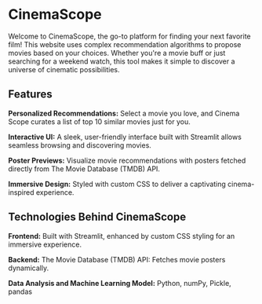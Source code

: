 # CinemaScope
Welcome to CinemaScope, the go-to platform for finding your next favorite film! This website uses complex recommendation algorithms to propose movies based on your choices. Whether you're a movie buff or just searching for a weekend watch, this tool makes it simple to discover a universe of cinematic possibilities.

**Features**
---------------------------------------------------------------------------------------------------------------------------------------------------------------------------------------------------------------
**Personalized Recommendations:** Select a movie you love, and Cinema Scope curates a list of top 10 similar movies just for you.

**Interactive UI:** A sleek, user-friendly interface built with Streamlit allows seamless browsing and discovering movies.

**Poster Previews:** Visualize movie recommendations with posters fetched directly from The Movie Database (TMDB) API.

**Immersive Design:** Styled with custom CSS to deliver a captivating cinema-inspired experience.

Technologies Behind CinemaScope
---------------------------------------------------------------------------------------------------------------------------------------------------------------------------------------------------------------
**Frontend:** Built with Streamlit, enhanced by custom CSS styling for an immersive experience.

**Backend:** The Movie Database (TMDB) API: Fetches movie posters dynamically.

**Data Analysis and Machine Learning Model:** Python, numPy, Pickle, pandas

